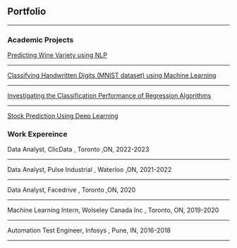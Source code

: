 ## Portfolio

---

### Academic Projects

[Predicting Wine Variety using NLP](https://github.com/MeghaKat/WineVarietyPredictionNLP.git)

---
[Classifying Handwritten Digits (MNIST dataset) using Machine Learning](https://github.com/MeghaKat/NeuralNets.git)

---
[Investigating the Classification Performance of Regression Algorithms](https://github.com/MeghaKat/Regressions.git)

---
[Stock Prediction Using Deep Learning](https://github.com/MeghaKat/DeepLearning.git)  






### Work Expereince

Data Analyst, ClicData , Toronto ,ON, 2022-2023

---

Data Analyst, Pulse Industrial , Waterloo ,ON, 2021-2022

---

Data Analyst, Facedrive , Toronto ,ON, 2020

---

Machine Learning Intern, Wolseley Canada Inc , Toronto, ON, 2019-2020

---

Automation Test Engineer, Infosys , Pune, IN, 2016-2018

---





<!-- Remove above link if you don't want to attibute -->
